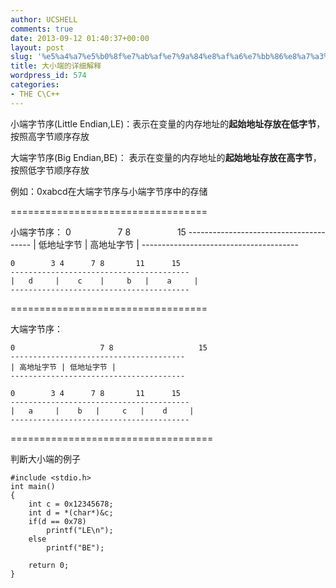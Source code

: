 ```yaml
---
author: UCSHELL
comments: true
date: 2013-09-12 01:40:37+00:00
layout: post
slug: '%e5%a4%a7%e5%b0%8f%e7%ab%af%e7%9a%84%e8%af%a6%e7%bb%86%e8%a7%a3%e9%87%8a'
title: 大小端的详细解释
wordpress_id: 574
categories:
- THE C\C++
---
```


小端字节序(Little Endian,LE)：表示在变量的内存地址的**起始地址存放在低字节**，按照高字节顺序存放

大端字节序(Big Endian,BE)： 表示在变量的内存地址的**起始地址存放在高字节**，按照低字节顺序存放

例如：0xabcd在大端字节序与小端字节序中的存储

==================================

小端字节序：
    0                   7 8                   15
    ---------------------------------------
    | 低地址字节 | 高地址字节 |
    ---------------------------------------
    
    0        3 4      7 8       11      15
    ----------------------------------------
    |   d     |    c    |     b   |    a     |
    ----------------------------------------

==================================

大端字节序：

    0                   7 8                   15
    ---------------------------------------
    | 高地址字节 | 低地址字节 |
    ---------------------------------------
    
    0        3 4      7 8       11      15
    ----------------------------------------
    |   a     |    b   |     c   |    d     |
    ----------------------------------------

===================================

判断大小端的例子

    
    #include <stdio.h>
    int main()
    {
        int c = 0x12345678;
        int d = *(char*)&c;
        if(d == 0x78)
        	printf("LE\n");
        else
        	printf("BE");
        
        return 0;
    }
